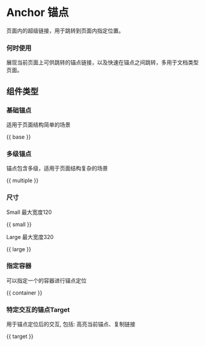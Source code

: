 # Anchor 锚点

页面内的超级链接，用于跳转到页面内指定位置。

### 何时使用

展现当前页面上可供跳转的锚点链接，以及快速在锚点之间跳转，多用于文档类型页面。

## 组件类型

### 基础锚点

适用于页面结构简单的场景

{{ base }}

### 多级锚点

锚点包含多级，适用于页面结构复杂的场景

{{ multiple }}

### 尺寸

Small 最大宽度120

{{ small }}

Large 最大宽度320

{{ large }}

### 指定容器

可以指定一个的容器进行锚点定位

{{ container }}

### 特定交互的锚点Target

用于锚点定位后的交互, 包括: 高亮当前锚点、复制链接

{{ target }}
